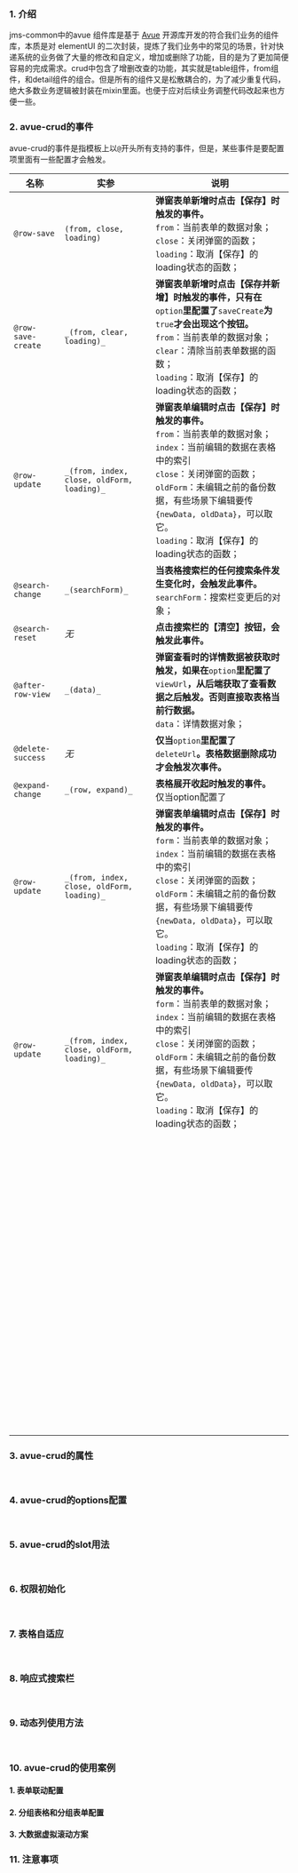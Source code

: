 ### 1. 介绍
jms-common中的avue 组件库是基于 [Avue](https://avuejs.com/) 开源库开发的符合我们业务的组件库，本质是对 elementUI 的二次封装，提炼了我们业务中的常见的场景，针对快递系统的业务做了大量的修改和自定义，增加或删除了功能，目的是为了更加简便容易的完成需求。crud中包含了增删改查的功能，其实就是table组件，from组件，和detail组件的组合。但是所有的组件又是松散耦合的，为了减少重复代码，绝大多数业务逻辑被封装在mixin里面。也便于应对后续业务调整代码改起来也方便一些。<br />

### 2. avue-crud的事件
avue-crud的事件是指模板上以`@`开头所有支持的事件，但是，某些事件是要配置项里面有一些配置才会触发。

| **名称** | **实参** | **说明** |
| --- | --- | --- |
| `@row-save` | `(from, close, loading)` | **弹窗表单新增时点击【保存】时触发的事件。**<br />​`from`：当前表单的数据对象；<br />`close`：关闭弹窗的函数；<br />`loading`：取消【保存】的loading状态的函数； |
| `@row-save-create` | `_(from, clear, loading)_` | **弹窗表单新增时点击【保存并新增】时触发的事件，只有在**`option`**里配置了**`saveCreate`**为**`true`**才会出现这个按钮。**<br />`from`：当前表单的数据对象；<br />`clear`：清除当前表单数据的函数；<br />`loading`：取消【保存】的loading状态的函数； |
| `@row-update` | `_(from, index, close, oldForm, loading)_` | **弹窗表单编辑时点击【保存】时触发的事件。**<br />`from`：当前表单的数据对象；<br />`index`：当前编辑的数据在表格中的索引<br />`close`：关闭弹窗的函数；<br />`oldForm`：未编辑之前的备份数据，有些场景下编辑要传`{newData, oldData}`，可以取它。<br />`loading`：取消【保存】的loading状态的函数； |
| `@search-change` | `_(searchForm)_` | **当表格搜索栏的任何搜索条件发生变化时，会触发此事件。**<br />`searchForm`：搜索栏变更后的对象； |
| `@search-reset` | _无_ | **点击搜索栏的【清空】按钮，会触发此事件。** |
| `@after-row-view` | `_(data)_` | **弹窗查看时的详情数据被获取时触发，如果在**`option`**里配置了**`viewUrl`**，从后端获取了查看数据之后触发。否则直接取表格当前行数据。**<br />`data`：详情数据对象； |
| `@delete-success` | _无_ | **仅当**`option`**里配置了**`deleteUrl`**。表格数据删除成功才会触发次事件。** |
| `@expand-change` | `_(row, expand)_` | **表格展开收起时触发的事件。**<br />仅当option配置了 |
| `@row-update` | `_(from, index, close, oldForm, loading)_` | **弹窗表单编辑时点击【保存】时触发的事件。**<br />`form`：当前表单的数据对象；<br />`index`：当前编辑的数据在表格中的索引<br />`close`：关闭弹窗的函数；<br />`oldForm`：未编辑之前的备份数据，有些场景下编辑要传`{newData, oldData}`，可以取它。<br />`loading`：取消【保存】的loading状态的函数； |
| `@row-update` | `_(from, index, close, oldForm, loading)_` | **弹窗表单编辑时点击【保存】时触发的事件。**<br />`form`：当前表单的数据对象；<br />`index`：当前编辑的数据在表格中的索引<br />`close`：关闭弹窗的函数；<br />`oldForm`：未编辑之前的备份数据，有些场景下编辑要传`{newData, oldData}`，可以取它。<br />`loading`：取消【保存】的loading状态的函数； |
| ​<br /> | _​_<br /> |  |
| ​<br /> | _​_<br /> |  |
| ​<br /> | _​_<br /> |  |
| ​<br /> | _​_<br /> |  |
| ​<br /> | _​_<br /> |  |
| ​<br /> | _​_<br /> |  |
| ​<br /> | _​_<br /> |  |
| ​<br /> | _​_<br /> |  |
| ​<br /> | _​_<br /> |  |
| ​<br /> | _​_<br /> |  |
| ​<br /> | _​_<br /> |  |
| ​<br /> | _​_<br /> |  |
| ​<br /> | _​_<br /> |  |
| ​<br /> | _​_<br /> |  |
| ​<br /> | _​_<br /> |  |
| ​<br /> | _​_<br /> |  |
| ​<br /> | _​_<br /> |  |
| ​<br /> | _​_<br /> |  |
| ​<br /> | _​_<br /> |  |
| ​<br /> | _​_<br /> |  |
| ​<br /> | _​_<br /> |  |



### 3. avue-crud的属性

<br />

### 4. avue-crud的options配置

<br />

### 5. avue-crud的slot用法

<br />

### 6. 权限初始化

<br />

### 7. 表格自适应

<br />

### 8. 响应式搜索栏

<br />

### 9. 动态列使用方法

<br />

### 10. avue-crud的使用案例
#### 1. 表单联动配置


#### 2. 分组表格和分组表单配置


#### 3. 大数据虚拟滚动方案


### 11. 注意事项

<br />
<br />

